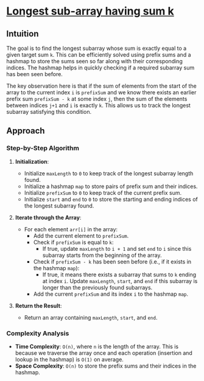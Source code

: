 # [Longest sub-array having sum k](https://www.geeksforgeeks.org/longest-sub-array-sum-k/)

## Intuition

The goal is to find the longest subarray whose sum is exactly equal to a given target sum `k`. This can be efficiently
solved using prefix sums and a hashmap to store the sums seen so far along with their corresponding indices. The hashmap
helps in quickly checking if a required subarray sum has been seen before.

The key observation here is that if the sum of elements from the start of the array to the current index `i`
is `prefixSum` and we know there exists an earlier prefix sum `prefixSum - k` at some index `j`, then the sum of the
elements between indices `j+1` and `i` is exactly `k`. This allows us to track the longest subarray satisfying this
condition.

## Approach

### Step-by-Step Algorithm

1. **Initialization**:
    - Initialize `maxLength` to `0` to keep track of the longest subarray length found.
    - Initialize a hashmap `map` to store pairs of prefix sum and their indices.
    - Initialize `prefixSum` to `0` to keep track of the current prefix sum.
    - Initialize `start` and `end` to `0` to store the starting and ending indices of the longest subarray found.

2. **Iterate through the Array**:
    - For each element `arr[i]` in the array:
        - Add the current element to `prefixSum`.
        - Check if `prefixSum` is equal to `k`:
            - If true, update `maxLength` to `i + 1` and set `end` to `i` since this subarray starts from the beginning
              of the array.
        - Check if `prefixSum - k` has been seen before (i.e., if it exists in the hashmap `map`):
            - If true, it means there exists a subarray that sums to `k` ending at index `i`.
              Update `maxLength`, `start`, and `end` if this subarray is longer than the previously found subarrays.
        - Add the current `prefixSum` and its index `i` to the hashmap `map`.

3. **Return the Result**:
    - Return an array containing `maxLength`, `start`, and `end`.

### Complexity Analysis

- **Time Complexity**: `O(n)`, where `n` is the length of the array. This is because we traverse the array once and each
  operation (insertion and lookup in the hashmap) is `O(1)` on average.
- **Space Complexity**: `O(n)` to store the prefix sums and their indices in the hashmap.
